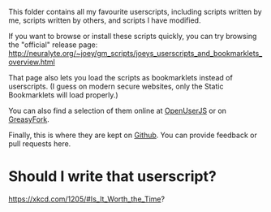 This folder contains all my favourite userscripts, including scripts written by me, scripts written by others, and scripts I have modified.

If you want to browse or install these scripts quickly, you can try browsing the "official" release page: http://neuralyte.org/~joey/gm_scripts/joeys_userscripts_and_bookmarklets_overview.html

That page also lets you load the scripts as bookmarklets instead of userscripts.  (I guess on modern secure websites, only the Static Bookmarklets will load properly.)

You can also find a selection of them online at [OpenUserJS](https://openuserjs.org/users/joeytwiddle/scripts) or on [GreasyFork](https://greasyfork.org/en/users/8615-joeytwiddle).

Finally, this is where they are kept on [Github](https://github.com/joeytwiddle/code/tree/master/other/gm_scripts).  You can provide feedback or pull requests here.

# Should I write that userscript?

https://xkcd.com/1205/#Is_It_Worth_the_Time?
